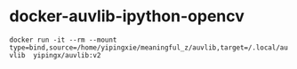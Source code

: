 # docker-auvlib-ipython-opencv
`docker run -it --rm --mount type=bind,source=/home/yipingxie/meaningful_z/auvlib,target=/.local/auvlib  yipingx/auvlib:v2
`
